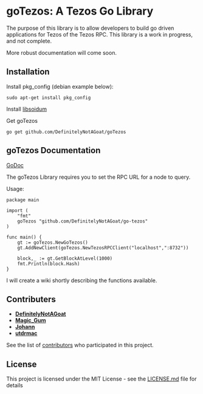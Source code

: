 # goTezos: A Tezos Go Library

The purpose of this library is to allow developers to build go driven applications for Tezos of the Tezos RPC. This library is a work in progress, and not complete. 

More robust documentation will come soon.

## Installation

Install pkg_config (debian example below):
```
sudo apt-get install pkg_config
```

Install [libsoidum](https://libsodium.gitbook.io/doc/installation)

Get goTezos 
```
go get github.com/DefinitelyNotAGoat/goTezos
```

## goTezos Documentation

[GoDoc](https://godoc.org/github.com/DefinitelyNotAGoat/go-tezos)

The goTezos Library requires you to set the RPC URL for a node to query. 


Usage:

```
package main

import (
	"fmt"
	goTezos "github.com/DefinitelyNotAGoat/go-tezos"
)

func main() {
	gt := goTezos.NewGoTezos()
	gt.AddNewClient(goTezos.NewTezosRPCClient("localhost",":8732"))

	block,_ := gt.GetBlockAtLevel(1000)
	fmt.Println(block.Hash)
}
```

I will create a wiki shortly describing the functions available.

## Contributers

* [**DefinitelyNotAGoat**](https://github.com/DefinitelyNotAGoat)
* [**Magic_Gum**](https://github.com/fkbenjamin)
* [**Johann**](https://github.com/tulpenhaendler)
* [**utdrmac**](https://github.com/utdrmac)

See the list of [contributors](https://github.com/DefinitelyNotAGoat/goTezos/graphs/contributors) who participated in this project.

## License

This project is licensed under the MIT License - see the [LICENSE.md](LICENSE.md) file for details
